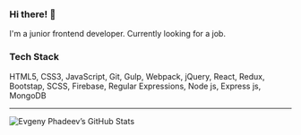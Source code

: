 ### Hi there! 👋

I'm a junior frontend developer.
Currently looking for a job.

### Tech Stack
HTML5, CSS3, JavaScript, Git, Gulp, Webpack, jQuery, React, Redux, Bootstap, SCSS, Firebase, Regular Expressions, Node js, Express js, MongoDB 

---

<img alt="Evgeny Phadeev’s GitHub Stats" src="https://github-readme-stats.vercel.app/api?username=ephadeev&show_icons=true&hide-border=true"/>

<!--
**ephadeev/ephadeev** is a ✨ _special_ ✨ repository because its `README.md` (this file) appears on your GitHub profile.

Here are some ideas to get you started:

- 🔭 I’m currently working on ...
- 🌱 I’m currently learning ...
- 👯 I’m looking to collaborate on ...
- 🤔 I’m looking for help with ...
- 💬 Ask me about ...
- 📫 How to reach me: ...
- 😄 Pronouns: ...
- ⚡ Fun fact: ...
-->
